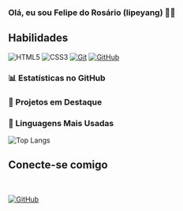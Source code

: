 ### Olá, eu sou Felipe do Rosário (lipeyang) 👋🏻

## Habilidades
![HTML5](https://img.shields.io/badge/HTML5-E34F26?style=for-the-badge&logo=html5&logoColor=white)
![CSS3](https://img.shields.io/badge/CSS3-1572B6?style=for-the-badge&logo=css3&logoColor=white)
[![Git](https://img.shields.io/badge/Git-000?style=for-the-badge&logo=git&logoColor=E94D5F)](https://git-scm.com/doc)
[![GitHub](https://img.shields.io/badge/GitHub-000?style=for-the-badge&logo=github&logoColor=30A3DC)](https://docs.github.com/)

### 📊 Estatísticas no GitHub

### 📌 Projetos em Destaque

### 🚀 Linguagens Mais Usadas

![Top Langs](https://github-readme-stats.vercel.app/api/top-langs/?username=lipeyang&layout=compact)

<h2>Conecte-se comigo</h2>
<br>

[![GitHub](https://img.shields.io/badge/GitHub-000?style=for-the-badge&logo=github&logoColor=white)](https://github.com/lipeyang)
